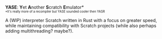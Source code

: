 **YASE**: **Y**et **A**nother **S**cratch **E**mulator*<br>
<sup><sup>*It's really more of a recompiler but YASE sounded cooler then YASR</sup></sup>

A (WIP) interpreter Scratch written in Rust  with a focus on greater speed, while maintaining compatibility with Scratch projects (while also perhaps adding multithreading? maybe?). 

